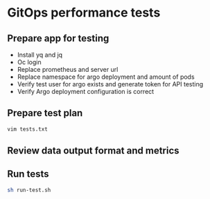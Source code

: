 # GitOps performance tests



## Prepare app for testing

- Install yq and jq
- Oc login 
- Replace prometheus and server url
- Replace namespace for argo deployment and amount of pods
- Verify test user for argo exists and generate token for API testing
- Verify Argo deployment configuration is correct


## Prepare test plan

```bash
vim tests.txt
```

## Review data output format and metrics

## Run tests

```bash
sh run-test.sh
```